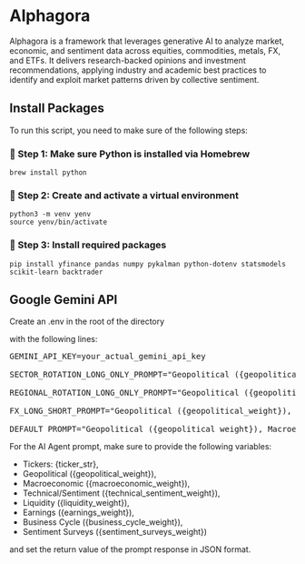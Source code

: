 # Alphagora
Alphagora is a framework that leverages generative AI to analyze market, economic, and sentiment data across equities, commodities, metals, FX, and ETFs. It delivers research-backed opinions and investment recommendations, applying industry and academic best practices to identify and exploit market patterns driven by collective sentiment.

## Install Packages
To run this script, you need to make sure of the following steps:

### 📌 Step 1: Make sure Python is installed via Homebrew
`brew install python`

### 📌 Step 2: Create and activate a virtual environment
`python3 -m venv yenv`<br>
`source yenv/bin/activate`

### 📌 Step 3: Install required packages
`pip install yfinance pandas numpy pykalman python-dotenv statsmodels scikit-learn backtrader`

## Google Gemini API
Create an .env in the root of the directory

with the following lines:

<pre>
GEMINI_API_KEY=your_actual_gemini_api_key

SECTOR_ROTATION_LONG_ONLY_PROMPT="Geopolitical ({geopolitical_weight}), Macroeconomic ({macroeconomic_weight}), Technical/Sentiment ({technical_sentiment_weight}), Liquidity ({liquidity_weight}), Earnings ({earnings_weight}), Business Cycle ({business_cycle_weight}), Sentiment Surveys ({sentiment_surveys_weight}). {tickers_str}."

REGIONAL_ROTATION_LONG_ONLY_PROMPT="Geopolitical ({geopolitical_weight}), Macroeconomic ({macroeconomic_weight}), Technical/Sentiment ({technical_sentiment_weight}), Liquidity ({liquidity_weight}), Earnings ({earnings_weight}), Business Cycle ({business_cycle_weight}), Sentiment Surveys ({sentiment_surveys_weight}). {tickers_str}."

FX_LONG_SHORT_PROMPT="Geopolitical ({geopolitical_weight}), Macroeconomic ({macroeconomic_weight}), Technical/Sentiment ({technical_sentiment_weight}), Liquidity ({liquidity_weight}), Earnings ({earnings_weight}), Business Cycle ({business_cycle_weight}), Sentiment Surveys ({sentiment_surveys_weight}). {tickers_str}."

DEFAULT_PROMPT="Geopolitical ({geopolitical_weight}), Macroeconomic ({macroeconomic_weight}), Technical/Sentiment ({technical_sentiment_weight}), Liquidity ({liquidity_weight}), Earnings ({earnings_weight}), Business Cycle ({business_cycle_weight}), Sentiment Surveys ({sentiment_surveys_weight}). {tickers_str}."
</pre>

For the AI Agent prompt, make sure to provide the following variables:

- Tickers: {ticker_str},
- Geopolitical ({geopolitical_weight}),
- Macroeconomic ({macroeconomic_weight}),
- Technical/Sentiment ({technical_sentiment_weight}),
- Liquidity ({liquidity_weight}),
- Earnings ({earnings_weight}),
- Business Cycle ({business_cycle_weight}),
- Sentiment Surveys ({sentiment_surveys_weight})


and set the return value of the prompt response in JSON format.